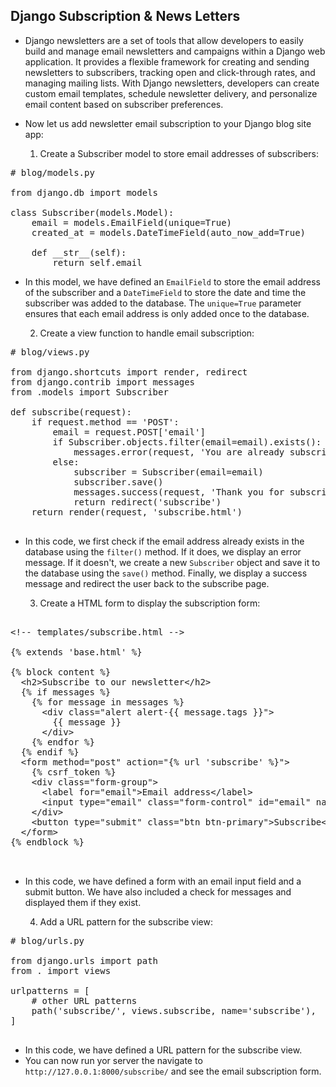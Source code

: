 ## Django Subscription & News Letters

- Django newsletters are a set of tools that allow developers to easily build and manage email newsletters and campaigns within a Django web application. It provides a flexible framework for creating and sending newsletters to subscribers, tracking open and click-through rates, and managing mailing lists. With Django newsletters, developers can create custom email templates, schedule newsletter delivery, and personalize email content based on subscriber preferences.

- Now let us add newsletter email subscription to your Django blog site app:

  1. Create a Subscriber model to store email addresses of subscribers:

<pre>
# blog/models.py

from django.db import models

class Subscriber(models.Model):
    email = models.EmailField(unique=True)
    created_at = models.DateTimeField(auto_now_add=True)

    def __str__(self):
        return self.email
</pre>

- In this model, we have defined an `EmailField` to store the email address of the subscriber and a `DateTimeField` to store the date and time the subscriber was added to the database. The `unique=True` parameter ensures that each email address is only added once to the database.

  2. Create a view function to handle email subscription:

<pre>
# blog/views.py

from django.shortcuts import render, redirect
from django.contrib import messages
from .models import Subscriber

def subscribe(request):
    if request.method == 'POST':
        email = request.POST['email']
        if Subscriber.objects.filter(email=email).exists():
            messages.error(request, 'You are already subscribed.')
        else:
            subscriber = Subscriber(email=email)
            subscriber.save()
            messages.success(request, 'Thank you for subscribing!')
            return redirect('subscribe')
    return render(request, 'subscribe.html')

</pre>

   - In this code, we first check if the email address already exists in the database using the `filter()` method. If it does, we display an error message. If it doesn't, we create a new `Subscriber` object and save it to the database using the `save()` method. Finally, we display a success message and redirect the user back to the subscribe page.

       3. Create a HTML form to display the subscription form:
<pre> 
&lt;!-- templates/subscribe.html -->

{% extends 'base.html' %}

{% block content %}
  &lt;h2>Subscribe to our newsletter&lt;/h2>
  {% if messages %}
    {% for message in messages %}
      &lt;div class="alert alert-{{ message.tags }}">
        {{ message }}
      &lt;/div>
    {% endfor %}
  {% endif %}
  &lt;form method="post" action="{% url 'subscribe' %}">
    {% csrf_token %}
    &lt;div class="form-group">
      &lt;label for="email">Email address&lt;/label>
      &lt;input type="email" class="form-control" id="email" name="email" required>
    &lt;/div>
    &lt;button type="submit" class="btn btn-primary">Subscribe&lt;/button>
  &lt;/form>
{% endblock %}


</pre>  

   - In this code, we have defined a form with an email input field and a submit button. We have also included a check for messages and displayed them if they exist.

      4. Add a URL pattern for the subscribe view:

<pre>
# blog/urls.py

from django.urls import path
from . import views

urlpatterns = [
    # other URL patterns
    path('subscribe/', views.subscribe, name='subscribe'),
]

</pre>
   - In this code, we have defined a URL pattern for the subscribe view.
   - You can now run yor server the navigate to `http://127.0.0.1:8000/subscribe/` and see the email subscription form. 
